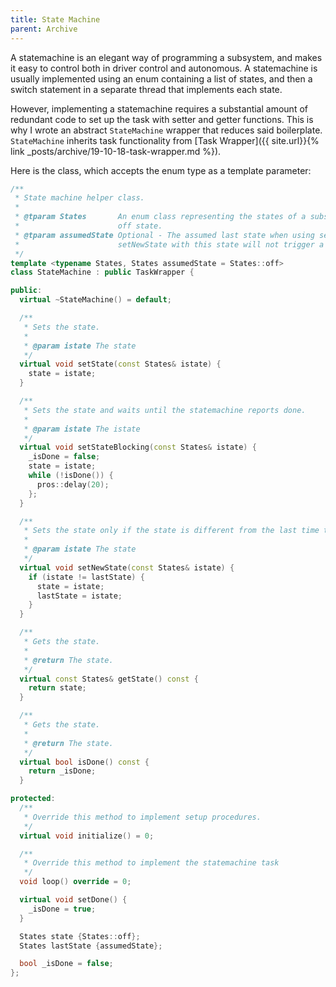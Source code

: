 ```yaml
---
title: State Machine
parent: Archive
---
```


A statemachine is an elegant way of programming a subsystem, and makes it easy
to control both in driver control and autonomous. A statemachine is usually
implemented using an enum containing a list of states, and then a switch
statement in a separate thread that implements each state.

However, implementing a statemachine requires a substantial amount of redundant
code to set up the task with setter and getter functions. This is why I wrote an
abstract `StateMachine` wrapper that reduces said boilerplate. `StateMachine`
inherits task functionality from [Task
Wrapper]({{ site.url}}{% link _posts/archive/19-10-18-task-wrapper.md %}).

Here is the class, which accepts the enum type as a template parameter:

```cpp
/**
 * State machine helper class.
 *
 * @tparam States       An enum class representing the states of a subsystem. Required to have an
 *                      off state.
 * @tparam assumedState Optional - The assumed last state when using setNewState. Initially calling
 *                      setNewState with this state will not trigger a state transition.
 */
template <typename States, States assumedState = States::off>
class StateMachine : public TaskWrapper {

public:
  virtual ~StateMachine() = default;

  /**
   * Sets the state.
   *
   * @param istate The state
   */
  virtual void setState(const States& istate) {
    state = istate;
  }

  /**
   * Sets the state and waits until the statemachine reports done.
   *
   * @param istate The istate
   */
  virtual void setStateBlocking(const States& istate) {
    _isDone = false;
    state = istate;
    while (!isDone()) {
      pros::delay(20);
    };
  }

  /**
   * Sets the state only if the state is different from the last time this function was called.
   *
   * @param istate The state
   */
  virtual void setNewState(const States& istate) {
    if (istate != lastState) {
      state = istate;
      lastState = istate;
    }
  }

  /**
   * Gets the state.
   *
   * @return The state.
   */
  virtual const States& getState() const {
    return state;
  }

  /**
   * Gets the state.
   *
   * @return The state.
   */
  virtual bool isDone() const {
    return _isDone;
  }

protected:
  /**
   * Override this method to implement setup procedures.
   */
  virtual void initialize() = 0;

  /**
   * Override this method to implement the statemachine task
   */
  void loop() override = 0;

  virtual void setDone() {
    _isDone = true;
  }

  States state {States::off};
  States lastState {assumedState};

  bool _isDone = false;
};
```
